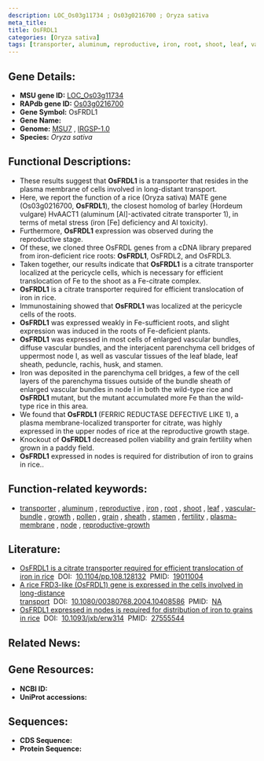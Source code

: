 ```yaml
---
description: LOC_Os03g11734 ; Os03g0216700 ; Oryza sativa
meta_title:
title: OsFRDL1
categories: [Oryza sativa]
tags: [transporter, aluminum, reproductive, iron, root, shoot, leaf, vascular bundle, growth, pollen, grain, sheath, stamen, fertility, plasma membrane, node, reproductive growth]
---
```


## Gene Details:
- **MSU gene ID:** [LOC_Os03g11734](http://rice.uga.edu/cgi-bin/ORF_infopage.cgi?orf=LOC_Os03g11734)  
- **RAPdb gene ID:** [Os03g0216700](https://rapdb.dna.affrc.go.jp/locus/?name=Os03g0216700)  
- **Gene Symbol:** OsFRDL1
- **Gene Name:**
- **Genome:**  [MSU7](http://rice.uga.edu/)&nbsp;,&nbsp;[IRGSP-1.0](https://rapdb.dna.affrc.go.jp/download/irgsp1.html)
- **Species:** *Oryza sativa*

## Functional Descriptions:
   - These results suggest that **OsFRDL1** is a transporter that resides in the plasma membrane of cells involved in long-distant transport.
   - Here, we report the function of a rice (Oryza sativa) MATE gene (Os03g0216700, **OsFRDL1**), the closest homolog of barley (Hordeum vulgare) HvAACT1 (aluminum [Al]-activated citrate transporter 1), in terms of metal stress (iron [Fe] deficiency and Al toxicity).
   - Furthermore, **OsFRDL1** expression was observed during the reproductive stage.
   - Of these, we cloned three OsFRDL genes from a cDNA library prepared from iron-deficient rice roots: **OsFRDL1**, OsFRDL2, and OsFRDL3.
   - Taken together, our results indicate that **OsFRDL1** is a citrate transporter localized at the pericycle cells, which is necessary for efficient translocation of Fe to the shoot as a Fe-citrate complex.
   - **OsFRDL1** is a citrate transporter required for efficient translocation of iron in rice.
   - Immunostaining showed that **OsFRDL1** was localized at the pericycle cells of the roots.
   - **OsFRDL1** was expressed weakly in Fe-sufficient roots, and slight expression was induced in the roots of Fe-deficient plants.
   - **OsFRDL1** was expressed in most cells of enlarged vascular bundles, diffuse vascular bundles, and the interjacent parenchyma cell bridges of uppermost node I, as well as vascular tissues of the leaf blade, leaf sheath, peduncle, rachis, husk, and stamen.
   - Iron was deposited in the parenchyma cell bridges, a few of the cell layers of the parenchyma tissues outside of the bundle sheath of enlarged vascular bundles in node I in both the wild-type rice and **OsFRDL1** mutant, but the mutant accumulated more Fe than the wild-type rice in this area.
   - We found that **OsFRDL1** (FERRIC REDUCTASE DEFECTIVE LIKE 1), a plasma membrane-localized transporter for citrate, was highly expressed in the upper nodes of rice at the reproductive growth stage.
   - Knockout of **OsFRDL1** decreased pollen viability and grain fertility when grown in a paddy field.
   - **OsFRDL1** expressed in nodes is required for distribution of iron to grains in rice..

## Function-related keywords:
   - [transporter](/tags/transporter/)&nbsp;,&nbsp;[aluminum](/tags/aluminum/)&nbsp;,&nbsp;[reproductive](/tags/reproductive/)&nbsp;,&nbsp;[iron](/tags/iron/)&nbsp;,&nbsp;[root](/tags/root/)&nbsp;,&nbsp;[shoot](/tags/shoot/)&nbsp;,&nbsp;[leaf](/tags/leaf/)&nbsp;,&nbsp;[vascular-bundle](/tags/vascular-bundle/)&nbsp;,&nbsp;[growth](/tags/growth/)&nbsp;,&nbsp;[pollen](/tags/pollen/)&nbsp;,&nbsp;[grain](/tags/grain/)&nbsp;,&nbsp;[sheath](/tags/sheath/)&nbsp;,&nbsp;[stamen](/tags/stamen/)&nbsp;,&nbsp;[fertility](/tags/fertility/)&nbsp;,&nbsp;[plasma-membrane](/tags/plasma-membrane/)&nbsp;,&nbsp;[node](/tags/node/)&nbsp;,&nbsp;[reproductive-growth](/tags/reproductive-growth/)

## Literature:
   - [OsFRDL1 is a citrate transporter required for efficient translocation of iron in rice](https://www.doi.org/10.1104/pp.108.128132)&nbsp;&nbsp;DOI:&nbsp;&nbsp;[10.1104/pp.108.128132](https://www.doi.org/10.1104/pp.108.128132)&nbsp;&nbsp;PMID:&nbsp;&nbsp;[19011004](https://pubmed.ncbi.nlm.nih.gov/19011004/)
   - [A rice FRD3-like (OsFRDL1) gene is expressed in the cells involved in long-distance transport](https://www.doi.org/10.1080/00380768.2004.10408586)&nbsp;&nbsp;DOI:&nbsp;&nbsp;[10.1080/00380768.2004.10408586](https://www.doi.org/10.1080/00380768.2004.10408586)&nbsp;&nbsp;PMID:&nbsp;&nbsp;[NA](https://pubmed.ncbi.nlm.nih.gov/NA/)
   - [OsFRDL1 expressed in nodes is required for distribution of iron to grains in rice](https://www.doi.org/10.1093/jxb/erw314)&nbsp;&nbsp;DOI:&nbsp;&nbsp;[10.1093/jxb/erw314](https://www.doi.org/10.1093/jxb/erw314)&nbsp;&nbsp;PMID:&nbsp;&nbsp;[27555544](https://pubmed.ncbi.nlm.nih.gov/27555544/)

## Related News:

## Gene Resources:
- **NCBI ID:**  []()
- **UniProt accessions:** [](https://www.uniprot.org/uniprotkb//entry)

## Sequences:
- **CDS Sequence:**
- **Protein Sequence:**
